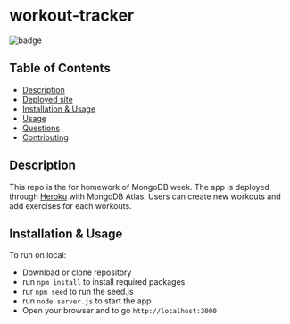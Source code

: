 # workout-tracker
![badge](https://img.shields.io/badge/license-MIT-brightgreen)

## Table of Contents
- [Description](#description)
- [Deployed site](#deployed-site)
- [Installation & Usage](#installation)
- [Usage](#usage)
- [Questions](#questions)
- [Contributing](#contributing)

## Description 
This repo is the for homework of MongoDB week. The app is deployed through [Heroku](www.heroku.com/) with MongoDB Atlas. Users can create new workouts and add exercises for each workouts.

## Installation & Usage
To run on local:
  - Download or clone repository
  - run `npm install` to install required packages
  - rur `npm seed` to run the seed.js
  - run `node server.js` to start the app
  - Open your browser and to go `http://localhost:3000`